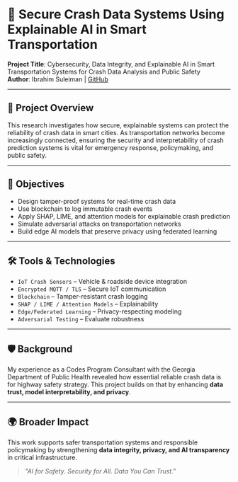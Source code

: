 # 🚗 Secure Crash Data Systems Using Explainable AI in Smart Transportation

**Project Title**: Cybersecurity, Data Integrity, and Explainable AI in Smart Transportation Systems for Crash Data Analysis and Public Safety  
**Author**: Ibrahim Suleiman | [GitHub](https://github.com/Isuleim)

---

## 📌 Project Overview
This research investigates how secure, explainable systems can protect the reliability of crash data in smart cities. As transportation networks become increasingly connected, ensuring the security and interpretability of crash prediction systems is vital for emergency response, policymaking, and public safety.

---

## 🎯 Objectives
- Design tamper-proof systems for real-time crash data
- Use blockchain to log immutable crash events
- Apply SHAP, LIME, and attention models for explainable crash prediction
- Simulate adversarial attacks on transportation networks
- Build edge AI models that preserve privacy using federated learning

---

## 🛠️ Tools & Technologies
- `IoT Crash Sensors` – Vehicle & roadside device integration
- `Encrypted MQTT / TLS` – Secure IoT communication
- `Blockchain` – Tamper-resistant crash logging
- `SHAP / LIME / Attention Models` – Explainability
- `Edge/Federated Learning` – Privacy-respecting modeling
- `Adversarial Testing` – Evaluate robustness

---

## 🛡️ Background
My experience as a Codes Program Consultant with the Georgia Department of Public Health revealed how essential reliable crash data is for highway safety strategy. This project builds on that by enhancing **data trust, model interpretability, and privacy**.

---

## 🌍 Broader Impact
This work supports safer transportation systems and responsible policymaking by strengthening **data integrity, privacy, and AI transparency** in critical infrastructure.

> _"AI for Safety. Security for All. Data You Can Trust."_
